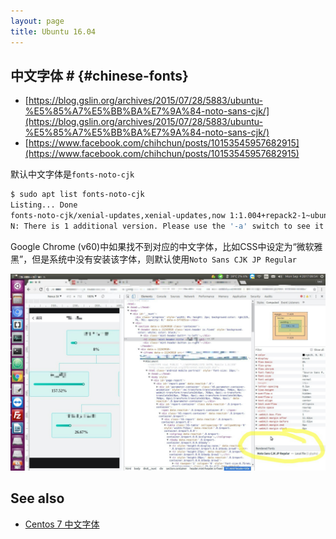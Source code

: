 ```yaml
---
layout: page
title: Ubuntu 16.04
---
```


## 中文字体 # {#chinese-fonts}

- [https://blog.gslin.org/archives/2015/07/28/5883/ubuntu-%E5%85%A7%E5%BB%BA%E7%9A%84-noto-sans-cjk/](https://blog.gslin.org/archives/2015/07/28/5883/ubuntu-%E5%85%A7%E5%BB%BA%E7%9A%84-noto-sans-cjk/)
- [https://www.facebook.com/chihchun/posts/10153545957682915](https://www.facebook.com/chihchun/posts/10153545957682915)

默认中文字体是`fonts-noto-cjk`

```sh
$ sudo apt list fonts-noto-cjk
Listing... Done
fonts-noto-cjk/xenial-updates,xenial-updates,now 1:1.004+repack2-1~ubuntu1 all [installed,automatic]
N: There is 1 additional version. Please use the '-a' switch to see it
```

Google Chrome (v60)中如果找不到对应的中文字体，比如CSS中设定为“微软雅黑”，但是系统中没有安装该字体，则默认使用`Noto Sans CJK JP Regular`

![](/attachments/ubuntu/screenshot_20170904_003.jpg)

## See also

- [Centos 7 中文字体](/centos-7.html#chinese-fonts)